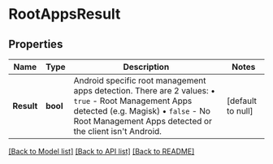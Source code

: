 # RootAppsResult

## Properties
Name | Type | Description | Notes
------------ | ------------- | ------------- | -------------
**Result** | **bool** | Android specific root management apps detection. There are 2 values: • `true` - Root Management Apps detected (e.g. Magisk) • `false` - No Root Management Apps detected or the client isn't Android.  | [default to null]

[[Back to Model list]](../README.md#documentation-for-models) [[Back to API list]](../README.md#documentation-for-api-endpoints) [[Back to README]](../README.md)

